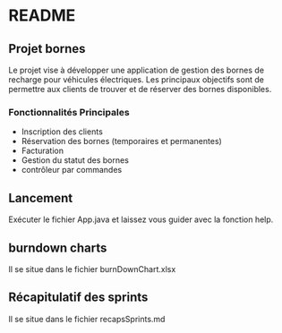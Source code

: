 # README

## Projet bornes

Le projet vise à développer une application de gestion des bornes de recharge pour véhicules électriques. Les principaux objectifs sont de permettre aux clients de trouver et de réserver des bornes disponibles.

### Fonctionnalités Principales

- Inscription des clients
- Réservation des bornes (temporaires et permanentes)
- Facturation
- Gestion du statut des bornes
- contrôleur par commandes

## Lancement

Exécuter le fichier App.java et laissez vous guider avec la fonction help.

## burndown charts

Il se situe dans le fichier burnDownChart.xlsx

## Récapitulatif des sprints

Il se situe dans le fichier recapsSprints.md
